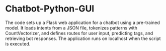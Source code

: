 # Chatbot-Python-GUI
The code sets up a Flask web application for a chatbot using a pre-trained model. It loads intents from a JSON file, tokenizes patterns with CountVectorizer, and defines routes for user input, predicting tags, and retrieving bot responses. The application runs on localhost when the script is executed.
